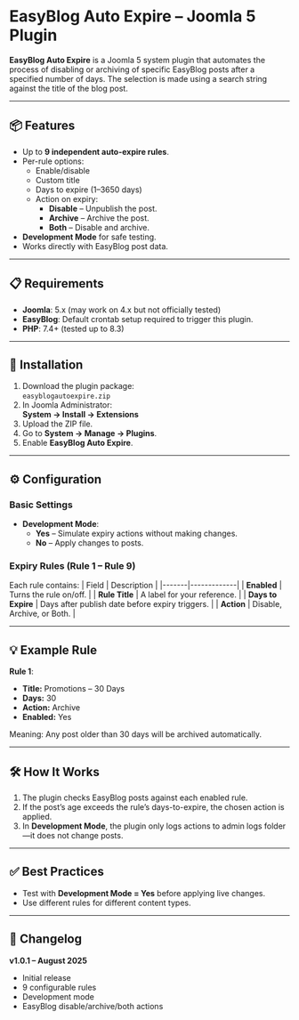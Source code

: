 # EasyBlog Auto Expire – Joomla 5 Plugin

**EasyBlog Auto Expire** is a Joomla 5 system plugin that automates the process of disabling or archiving of specific EasyBlog posts after a specified number of days. The selection is made using a search string against the title of the blog post.

---

## 📦 Features
- Up to **9 independent auto-expire rules**.
- Per-rule options:
  - Enable/disable
  - Custom title
  - Days to expire (1–3650 days)
  - Action on expiry:
    - **Disable** – Unpublish the post.
    - **Archive** – Archive the post.
    - **Both** – Disable and archive.
- **Development Mode** for safe testing.
- Works directly with EasyBlog post data.

---

## 📋 Requirements
- **Joomla**: 5.x (may work on 4.x but not officially tested)
- **EasyBlog**: Default crontab setup required to trigger this plugin.
- **PHP**: 7.4+ (tested up to 8.3)

---

## 🚀 Installation
1. Download the plugin package:  
   `easyblogautoexpire.zip`
2. In Joomla Administrator:  
   **System → Install → Extensions**
3. Upload the ZIP file.
4. Go to **System → Manage → Plugins**.
5. Enable **EasyBlog Auto Expire**.

---

## ⚙️ Configuration

### Basic Settings
- **Development Mode**:
  - **Yes** – Simulate expiry actions without making changes.
  - **No** – Apply changes to posts.

### Expiry Rules (Rule 1 – Rule 9)
Each rule contains:
| Field | Description |
|-------|-------------|
| **Enabled** | Turns the rule on/off. |
| **Rule Title** | A label for your reference. |
| **Days to Expire** | Days after publish date before expiry triggers. |
| **Action** | Disable, Archive, or Both. |

---

## 💡 Example Rule
**Rule 1**:
- **Title:** Promotions – 30 Days
- **Days:** 30
- **Action:** Archive
- **Enabled:** Yes

Meaning: Any post older than 30 days will be archived automatically.

---

## 🛠 How It Works
1. The plugin checks EasyBlog posts against each enabled rule.
2. If the post’s age exceeds the rule’s days-to-expire, the chosen action is applied.
3. In **Development Mode**, the plugin only logs actions to admin logs folder—it does not change posts.

---

## ✅ Best Practices
- Test with **Development Mode = Yes** before applying live changes.
- Use different rules for different content types.

---

## 📄 Changelog
**v1.0.1 – August 2025**
- Initial release
- 9 configurable rules
- Development mode
- EasyBlog disable/archive/both actions
